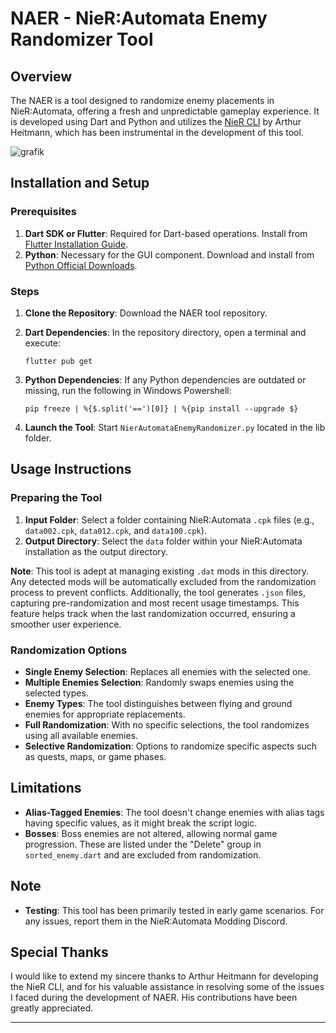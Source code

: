 # NAER - NieR:Automata Enemy Randomizer Tool

## Overview

The NAER is a tool designed to randomize enemy placements in NieR:Automata, offering a fresh and unpredictable gameplay experience. It is developed using Dart and Python and utilizes the [NieR CLI](https://github.com/ArthurHeitmann/nier_cli) by Arthur Heitmann, which has been instrumental in the development of this tool.

![grafik](https://github.com/Vluurie/NAER/assets/145698737/8e90f6fd-0672-41dd-9337-6930e623b40f)

## Installation and Setup

### Prerequisites
1. **Dart SDK or Flutter**: Required for Dart-based operations. Install from [Flutter Installation Guide](https://docs.flutter.dev/get-started/install).
2. **Python**: Necessary for the GUI component. Download and install from [Python Official Downloads](https://www.python.org/downloads/).

### Steps
1. **Clone the Repository**: Download the NAER tool repository.
2. **Dart Dependencies**: In the repository directory, open a terminal and execute:
   
   ```flutter pub get```
   
4. **Python Dependencies**: If any Python dependencies are outdated or missing, run the following in Windows Powershell:
   
   ```pip freeze | %{$.split('==')[0]} | %{pip install --upgrade $}```

4. **Launch the Tool**: Start `NierAutomataEnemyRandomizer.py` located in the lib folder.

## Usage Instructions

### Preparing the Tool
1. **Input Folder**: Select a folder containing NieR:Automata `.cpk` files (e.g., `data002.cpk`, `data012.cpk`, and `data100.cpk`).
2. **Output Directory**:
Select the `data` folder within your NieR:Automata installation as the output directory.

**Note**:
This tool is adept at managing existing `.dat` mods in this directory. Any detected mods will be automatically excluded from the randomization process to prevent conflicts. Additionally, the tool generates `.json` files, capturing pre-randomization and most recent usage timestamps. This feature helps track when the last randomization occurred, ensuring a smoother user experience.


### Randomization Options
- **Single Enemy Selection**: Replaces all enemies with the selected one.
- **Multiple Enemies Selection**: Randomly swaps enemies using the selected types.
- **Enemy Types**: The tool distinguishes between flying and ground enemies for appropriate replacements.
- **Full Randomization**: With no specific selections, the tool randomizes using all available enemies.
- **Selective Randomization**: Options to randomize specific aspects such as quests, maps, or game phases.

## Limitations

- **Alias-Tagged Enemies**: The tool doesn't change enemies with alias tags having specific values, as it might break the script logic.
- **Bosses**: Boss enemies are not altered, allowing normal game progression. These are listed under the "Delete" group in `sorted_enemy.dart` and are excluded from randomization.

## Note

- **Testing**: This tool has been primarily tested in early game scenarios. For any issues, report them in the NieR:Automata Modding Discord.

## Special Thanks

I would like to extend my sincere thanks to Arthur Heitmann for developing the NieR CLI, and for his valuable assistance in resolving some of the issues I faced during the development of NAER. His contributions have been greatly appreciated.

---

